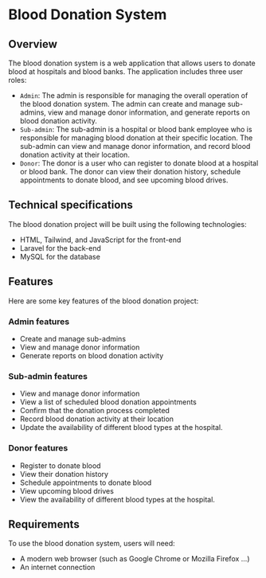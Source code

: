 # Blood Donation System
## Overview
The blood donation system is a web application that allows users to donate blood at hospitals and blood banks. The application includes three user roles:
- ``Admin``: The admin is responsible for managing the overall operation of the blood donation system. The admin can create and manage sub-admins, view and manage donor information, and generate reports on blood donation activity.
- ``Sub-admin``: The sub-admin is a hospital or blood bank employee who is responsible for managing blood donation at their specific location. The sub-admin can view and manage donor information, and record blood donation activity at their location.
- ``Donor``: The donor is a user who can register to donate blood at a hospital or blood bank. The donor can view their donation history, schedule appointments to donate blood, and see upcoming blood drives.
## Technical specifications
The blood donation project will be built using the following technologies:
- HTML, Tailwind, and JavaScript for the front-end
- Laravel for the back-end
- MySQL for the database
## Features
Here are some key features of the blood donation project:
### Admin features
- Create and manage sub-admins
- View and manage donor information
- Generate reports on blood donation activity
### Sub-admin features
- View and manage donor information
- View a list of scheduled blood donation appointments
- Confirm that the donation process completed
- Record blood donation activity at their location
- Update the availability of different blood types at the hospital.
### Donor features
- Register to donate blood
- View their donation history
- Schedule appointments to donate blood
- View upcoming blood drives
- View the availability of different blood types at the hospital.
## Requirements
To use the blood donation system, users will need:
- A modern web browser (such as Google Chrome or Mozilla Firefox ...)
- An internet connection
